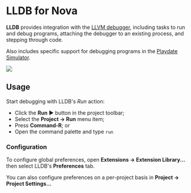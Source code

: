 # LLDB for Nova

**LLDB** provides integration with the [LLVM debugger](https://lldb.llvm.org), including tasks to run and debug programs, attaching the debugger to an existing process, and stepping through code.

Also includes specific support for debugging programs in the [Playdate Simulator](https://help.play.date/manual/simulator).

<!--
🎈 It can also be helpful to include a screenshot or GIF showing your extension in action:
-->

![](https://nova.app/images/en/dark/editor.png)

<!-- ## Requirements

LLDB requires some additional tools to be installed on your Mac:

- [Node.js 8.2.0](https://nodejs.org) and NPM 5.2.0 or newer -->

<!-- Tool installation guide: -->
<!-- > To install the current stable version of Node, click the "Recommended for Most Users" button to begin the download. When that completes, double-click the **.pkg** installer to begin installation. -->

## Usage

Start debugging with LLDB's _Run_ action:

- Click the **Run** ▶️ button in the project toolbar;
- Select the **Project → Run** menu item;
- Press **Command-R**; or
- Open the command palette and type `run`

### Configuration

<!--
🎈 If your extension offers global- or workspace-scoped preferences, consider pointing users toward those settings. For example:
-->

To configure global preferences, open **Extensions → Extension Library...** then select LLDB's **Preferences** tab.

You can also configure preferences on a per-project basis in **Project → Project Settings...**
